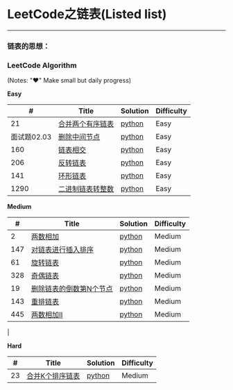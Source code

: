 # LeetCode之链表(Listed list)

---

### 链表的思想：
 
 

### LeetCode Algorithm

(Notes: "&hearts;" Make small but daily progress)

**Easy**

| # | Title | Solution | Difficulty |
|---| ----- | -------- | ---------- |
|21|[ 合并两个有序链表](https://leetcode-cn.com/problems/merge-two-sorted-lists/) | [python](./daily/21_2020-05-02.md)|Easy|
|面试题02.03|[删除中间节点](https://leetcode-cn.com/problems/delete-middle-node-lcci/ ) | [python](./daily/面试题0203_2020-05-02.md)|Easy|
|160|[链表相交](https://leetcode-cn.com/problems/intersection-of-two-linked-lists/) | [python](./daily/160_2020-05-04.md)|Easy|
|206|[反转链表](https://leetcode-cn.com/problems/reverse-linked-list/) | [python](./daily/206_2020-05-06.md)|Easy|
|141|[环形链表](https://leetcode-cn.com/problems/linked-list-cycle/)| [python](./daily/141_2020-05-06.md)|Easy|
|1290|[二进制链表转整数](https://leetcode-cn.com/problems/convert-binary-number-in-a-linked-list-to-integer/)| [python](./daily/141_2020-05-06.md)|Easy|
  



**Medium**

| # | Title | Solution | Difficulty |
|---| ----- | -------- | ---------- |
|2|[两数相加](https://leetcode-cn.com/problems/add-two-numbers/) | [python](./daily/2_2020-05-01.md)|Medium|
|147|[对链表进行插入排序](https://leetcode-cn.com/problems/insertion-sort-list/) | [python](./daily/147_2020-05-01.md)|Medium|
|61|[旋转链表](https://leetcode-cn.com/problems/rotate-list/) | [python](./daily/61_2020-05-02.md)|Medium|
|328|[奇偶链表](https://leetcode-cn.com/problems/odd-even-linked-list/)| [python](./daily/328_2020-05-04.md)|Medium|
|19|[删除链表的倒数第N个节点](https://leetcode-cn.com/problems/remove-nth-node-from-end-of-list/)| [python](./daily/19_2020-05-05.md)|Medium|
|143|[重排链表](https://leetcode-cn.com/problems/reorder-list/)| [python](./daily/143_2020-05-05.md)|Medium|
|445|[两数相加II](https://leetcode-cn.com/problems/add-two-numbers-ii/)| [python](./daily/445_2020-05-07.md)|Medium|
| 

**Hard**

| # | Title | Solution | Difficulty |
|---| ----- | -------- | ---------- |
|23|[合并K个排序链表](https://leetcode-cn.com/problems/merge-k-sorted-lists/) | [python](./daily/23_2020-05-03.md)|Medium|
 